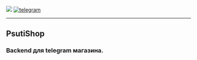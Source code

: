 ![](https://img.shields.io/badge/version-1.0%20-brightgreen)
[![telegram](https://img.shields.io/badge/Telegram-Join-blue)](https://t.me/qzonic)

---
## PsutiShop
### Backend для telegram магазина.
